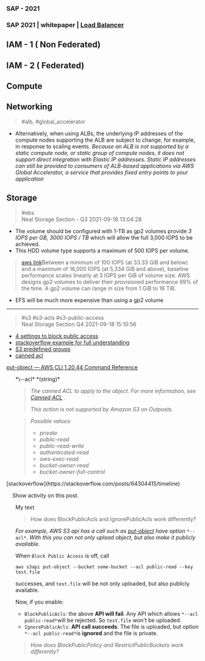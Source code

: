 ### SAP - 2021 

### SAP 2021 | whitepaper | [Load Balancer](https://d1.awsstatic.com/whitepapers/architecture-considerations-for-migrating-load-balancers-to-aws.pdf)
## IAM - 1 ( Non Federated)
## IAM - 2 ( Federated)
## Compute

## Networking
> #alb, #global_accelerator
* Alternatively, when using ALBs, the underlying IP addresses of the compute nodes
    supporting the ALB are subject to change, for example, in response to scaling events.
    *Because an ALB is not supported by a static compute node, or static group of compute
    nodes, it does not support direct integration with Elastic IP addresses. Static IP
    addresses can still be provided to consumers of ALB-based applications via AWS
    Global Accelerator, a service that provides fixed entry points to your application* 

## Storage 
> #ebs  
> Neal  Storage Section - Q3  2021-09-18 13:04:28  
* The volume should be configured with 1-TB as gp2 volumes provide *3 IOPS per GB, 3000 IOPS / TB* which will allow the full 3,000 IOPS to be achieved.  
* This HDD volume type supports a maximum of 500 IOPS per volume.  

>[aws link](https://docs.aws.amazon.com/AWSEC2/latest/UserGuide/ebs-volume-types.html)Between a minimum of 100 IOPS (at 33.33 GiB and below) and a maximum of 16,000 IOPS (at 5,334 GiB and above), baseline performance scales linearly at 3 IOPS per GiB of volume size. AWS designs gp2 volumes to deliver their provisioned performance 99% of the time. A gp2 volume can range in size from 1 GiB to 16 TiB.  
* EFS will be much more expensive than using a gp2 volume
___
> #s3 #s3-acls #s3-public-access  
> Neal Storage Section Q4 2021-09-18 15:10:56  
* [4 settings to block public access](https://docs.aws.amazon.com/AmazonS3/latest/userguide/access-control-block-public-access.html#:~:text=settings-,s3%20block%20public%20access%20provides%20four%20settings,-.)
* [stackoverflow example for full understanding](https://stackoverflow.com/questions/64303953/what-does-these-settings-mean-for-block-public-access-settings-in-s3#:~:text=for%20example%2C%20aws%20s3%20api%20has%20a%20call%20such%20as%20put-object%20have%20option%20--acl.%20with%20this%20you%20can%20not%20only%20upload%20object%2C%20but%20also%20make%20it%20publicly)
* [S3 predefined groups](https://docs.aws.amazon.com/AmazonS3/latest/userguide/acl-overview.html#:~:text=amazon%20s3%20predefined%20groups)
* [canned acl](https://docs.aws.amazon.com/AmazonS3/latest/userguide/acl-overview.html#:~:text=amazon%20s3%20supports%20a%20set%20of%20predefined%20grants%2C)

[put-object — AWS CLI 1.20.44 Command Reference](https://docs.aws.amazon.com/cli/latest/reference/s3api/put-object.html)
<ul>
*\--acl* *(string)*

> *The canned ACL to apply to the object. For more information, see* [*Canned ACL*](https://docs.aws.amazon.com/AmazonS3/latest/dev/acl-overview.html#CannedACL) *.*
>
> *This action is not supported by Amazon S3 on Outposts.*
>

> *Possible values:*
>
> *   *private*
> *   *public-read*
> *   *public-read-write*
> *   *authenticated-read*
> *   *aws-exec-read*
> *   *bucket-owner-read*
> *   *bucket-owner-full-control*

</ul>
[stackoverflow](https://stackoverflow.com/posts/64304415/timeline)

&nbsp;&nbsp;&nbsp;&nbsp;Show activity on this post.

<ul>
My text

> How does BlockPublicAcls and IgnorePublicAcls work differently?

*For example, AWS S3 api has a call such as* [*put-object*](https://docs.aws.amazon.com/cli/latest/reference/s3api/put-object.html) *have option* `*--acl*`*. With this you can not only upload object, but also make it publicly available.*

When `Block Public Access` is off, call

```
aws s3api put-object --bucket some-bucket --acl public-read --key test.file

```

successes, and `test.file` will be not only uploaded, but also publicly available.

Now, if you enable:

*   `BlockPublicAcls`: the above **API will fail**. Any API which allows `*--acl public-read*`will be rejected. So `test.file` won't be uploaded.
*   `IgnorePublicAcls`: **API call succeeds**. The file is uploaded, but option `*--acl public-read*`is **ignored** and the file is private.

> *How does BlockPublicPolicy and RestrictPublicBuckets work differently?*
 </ul>